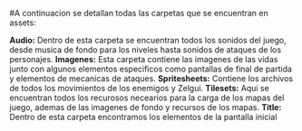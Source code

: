 #A continuacion se detallan todas las carpetas que se encuentran en assets:

**Audio:** Dentro de esta carpeta se encuentran todos los sonidos del juego, desde musica de fondo para los niveles hasta sonidos de ataques de los personajes.
**Imagenes:** Esta carpeta contiene las imagenes de las vidas junto con algunos elementos especificos como pantallas de final de partida y elementos de mecanicas de ataques.
**Spritesheets:** Contiene los archivos de todos los movimientos de los enemigos y Zelgui.
**Tilesets:** Aqui se encuentran todos los recurosos necearios para la carga de los mapas del juego, ademas de las imagenes de fondo y recursos de los mapas.
**Title:** Dentro de esta carpeta encontramos los elementos de la pantalla inicial
